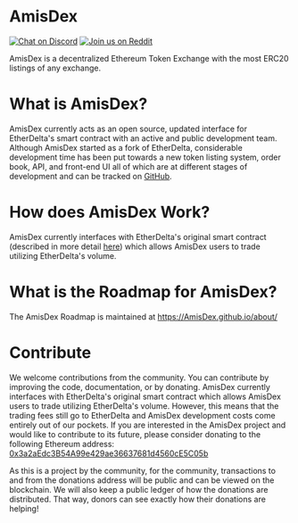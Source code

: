 # AmisDex
[![Chat on Discord](https://img.shields.io/badge/chat-on%20discord-7289da.svg)](https://discord.gg/MPvAfMa)
[![Join us on Reddit](https://img.shields.io/badge/reddit-AmisDex-red.svg)](https://www.reddit.com/r/AmisDex/)

AmisDex is a decentralized Ethereum Token Exchange with the most ERC20 listings of any exchange.


# What is AmisDex?
AmisDex currently acts as an open source, updated interface for EtherDelta's smart contract with an active and public development team. Although AmisDex started as a fork of EtherDelta, considerable development time has been put towards a new token listing system, order book, API, and front-end UI all of which are at different stages of development and can be tracked on [GitHub](https://github.com/AmisDex/). 


# How does AmisDex Work?
AmisDex currently interfaces with EtherDelta's original smart contract (described in more detail [here](https://www.reddit.com/r/EtherDelta/comments/6kdiyl/smart_contract_overview/)) which allows AmisDex users to trade utilizing EtherDelta's volume.


# What is the Roadmap for AmisDex?
The AmisDex Roadmap is maintained at https://AmisDex.github.io/about/


# Contribute
We welcome contributions from the community. You can contribute by improving the code, documentation, or by donating. 
AmisDex currently interfaces with EtherDelta's original smart contract which allows AmisDex users to trade utilizing EtherDelta's volume. However, this means that the trading fees still go to EtherDelta and AmisDex development costs come entirely out of our pockets. If you are interested in the AmisDex project and would like to contribute to its future, please consider donating to the following Ethereum address: <a href="https://etherscan.io/address/0x3a2aEdc3B54A99e429ae36637681d4560cE5C05b">0x3a2aEdc3B54A99e429ae36637681d4560cE5C05b</a>

As this is a project by the community, for the community, transactions to and from the donations address will be public and can be viewed on the blockchain. We will also keep a public ledger of how the donations are distributed. That way, donors can see exactly how their donations are helping!
